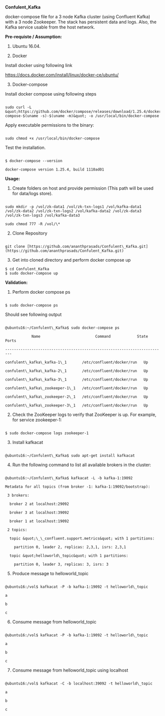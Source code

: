 **Confulent\_Kafka**

docker-compose file for a 3 node Kafka cluster (using Confluent Kafka) with a 3 node Zookeeper.  The stack has persistent data and logs. Also, the Kafka service usable from the host network.

**Pre-requiste / Assumption:**

1. Ubuntu 16.04.

2. Docker
 
Install docker using following link

https://docs.docker.com/install/linux/docker-ce/ubuntu/

3. Docker-compose

Install docker compose using following steps

```

sudo curl -L &quot;https://github.com/docker/compose/releases/download/1.25.4/docker-compose-$(uname -s)-$(uname -m)&quot; -o /usr/local/bin/docker-compose

```

Apply executable permissions to the binary:

```

sudo chmod +x /usr/local/bin/docker-compose

```

Test the installation.

```

$ docker-compose --version

docker-compose version 1.25.4, build 1110ad01

```



**Usage:**

1. Create folders on host and provide permission (This path will be used for data/logs store).

```

sudo mkdir -p /vol/zk-data1 /vol/zk-txn-logs1 /vol/kafka-data1 /vol/zk-data2 /vol/zk-txn-logs2 /vol/kafka-data2 /vol/zk-data3 /vol/zk-txn-logs3 /vol/kafka-data3

sudo chmod 777 -R /vol/\*

```

2. Clone Repository

```

git clone [https://github.com/ananthprasads/Confulent\_Kafka.git](https://github.com/ananthprasads/Confulent_Kafka.git)

```

3. Get into cloned directory and perform docker compose up

```
$ cd Confulent_Kafka
$ sudo docker-compose up

```

**Validation:**

1. Perform docker compose ps

```

$ sudo docker-compose ps

```

Should see following output

```

@ubuntu16:~/Confulent\_Kafka$ sudo docker-compose ps

            Name                         Command            State   Ports

-------------------------------------------------------------------------

confulent\_kafka\_kafka-1\_1       /etc/confluent/docker/run   Up

confulent\_kafka\_kafka-2\_1       /etc/confluent/docker/run   Up

confulent\_kafka\_kafka-3\_1       /etc/confluent/docker/run   Up

confulent\_kafka\_zookeeper-1\_1   /etc/confluent/docker/run   Up

confulent\_kafka\_zookeeper-2\_1   /etc/confluent/docker/run   Up

confulent\_kafka\_zookeeper-3\_1   /etc/confluent/docker/run   Up

```

2. Check the ZooKeeper logs to verify that ZooKeeper is up. For example, for service zookeeper-1:

```

$ sudo docker-compose logs zookeeper-1

  ```

3. Install kafkacat

```

@ubuntu16:~/Confulent\_Kafka$ sudo apt-get install kafkacat

```

4. Run the following command to list all available brokers in the cluster:

```

@ubuntu16:~/Confulent\_Kafka$ kafkacat -L -b kafka-1:19092

Metadata for all topics (from broker -1: kafka-1:19092/bootstrap):

 3 brokers:

  broker 2 at localhost:29092

  broker 3 at localhost:39092

  broker 1 at localhost:19092

 2 topics:

  topic &quot;\_\_confluent.support.metrics&quot; with 1 partitions:

    partition 0, leader 2, replicas: 2,3,1, isrs: 2,3,1

  topic &quot;helloworld\_topic&quot; with 1 partitions:

    partition 0, leader 3, replicas: 3, isrs: 3

```

5. Produce message to helloworld\_topic

```

@ubuntu16:/vol$ kafkacat -P -b kafka-1:19092 -t helloworld\_topic

a

b

c

```

6. Consume message from helloworld\_topic

```

@ubuntu16:/vol$ kafkacat -P -b kafka-1:19092 -t helloworld\_topic

a

b

c

```

7. Consume message from helloworld\_topic using localhost

```

@ubuntu16:/vol$ kafkacat -C -b localhost:39092 -t helloworld\_topic

a

b

c

```

